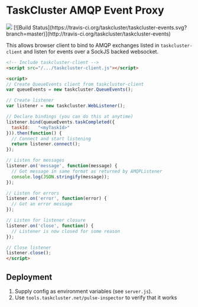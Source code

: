TaskCluster AMQP Event Proxy
============================
<img src="https://tools.taskcluster.net/lib/assets/taskcluster-120.png" />
[![Build Status](https://travis-ci.org/taskcluster/taskcluster-events.svg?branch=master)](http://travis-ci.org/taskcluster/taskcluster-events)

This allows browser client to bind to AMQP exchanges listed in
`taskcluster-client` and listen for events over a SockJS backed websocket.

```html
<!-- Include taskcluster-client -->
<script src="/.../taskcluster-client.js"></script>

<script>
// Create QueueEvents client from taskcluster-client
var queueEvents = new taskcluster.QueueEvents();

// Create listener
var listener = new taskcluster.WebListener();

// Declare bindings (you can do this at anytime)
listener.bind(queueEvents.taskCompleted({
  taskId:   "<myTaskId>"
})).then(function() {
  // Connect and start listening
  return listener.connect();
});

// Listen for messages
listener.on('message', function(message) {
  // Got message in same format as returned by AMQPListener
  console.log(JSON.stringify(message));
});

// Listen for errors
listener.on('error', function(error) {
  // Got an error message
});

// Listen for listener closure
listener.on('close', function() {
  // Listener is now closed for some reason
});

// Close listener
listener.close();
</script>
```

Deployment
----------
 1. Supply config as environment variables (see `server.js`).
 2. Use `tools.taskcluster.net/pulse-inspector` to verify that it works
